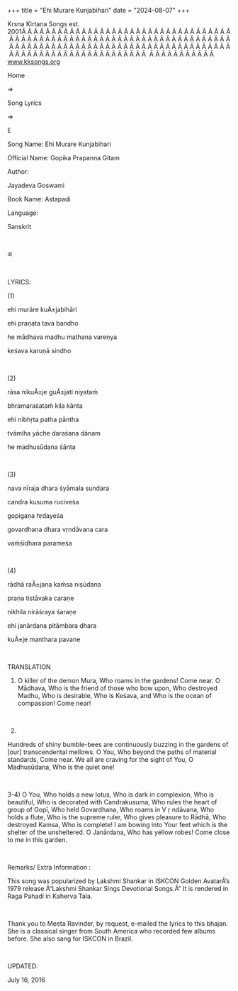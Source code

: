 +++ 
title = "Ehi Murare Kunjabihari"
date = "2024-08-07"
+++

Krsna Kirtana Songs est. 2001Â Â Â Â Â Â Â Â Â Â Â Â Â Â Â Â Â Â Â Â Â Â Â Â Â Â Â Â Â Â Â Â Â Â Â Â Â Â Â Â Â Â Â Â Â Â Â Â Â Â Â Â Â Â Â Â Â Â Â Â Â Â Â Â Â Â Â Â Â Â Â Â Â Â Â Â Â Â Â Â Â Â Â Â Â Â Â Â Â Â Â Â Â Â Â Â Â Â Â Â Â Â Â Â Â Â Â Â Â Â Â Â Â Â Â Â Â Â Â Â Â Â Â Â Â Â Â Â Â Â Â Â  Â Â Â Â Â Â Â Â Â Â Â  
www.kksongs.org








Home
 
⇒
 
Song Lyrics
 
⇒
 
E


Song
Name: Ehi Murare Kunjabihari


Official
Name: Gopika Prapanna Gitam


Author:

Jayadeva Goswami


Book
Name: Astapadi


Language:

Sanskrit


 








अ








 


LYRICS:


(1)


ehi
murāre kuÃ±jabihāri


ehi
praṇata tava bandho


he
mādhava madhu mathana vareṇya


keśava
karuṇā sindho


 


(2)


rāsa
nikuÃ±je guÃ±jati niyataḿ


bhramaraśataḿ
kila kānta


ehi
nibhṛta patha pāntha


tvāmiha
yāche daraśana dānam


he
madhusūdana śānta


 


(3)


nava
nīraja dhara śyāmala sundara


candra
kusuma ruciveśa


gopigaṇa
hṛdayeśa


govardhana
dhara vṛndāvana cara


vaḿśīdhara
parameśa


 


(4)


rādhā
raÃ±jana kaḿsa niṣūdana


praṇa
tistāvaka caraṇe


nikhila
nirāśraya śaraṇe


ehi
janārdana pitāmbara dhara


kuÃ±je
manthara pavane


 


TRANSLATION


1) O
killer of the demon Mura, Who roams in the gardens! Come near. O Mādhava,
Who is the friend of those who bow upon, Who destroyed Madhu, Who is desirable,
Who is Keśava, and Who is the ocean of compassion! Come near!


 


2)
Hundreds of shiny bumble-bees are continuously buzzing in the gardens of [our] transcendental
mellows. O You, Who beyond the paths of material standards, Come near. We all
are craving for the sight of You, O Madhusūdana, Who is the quiet one!


 


3-4) O
You, Who holds a new lotus, Who is dark in complexion, Who is beautiful, Who is
decorated with Candrakusuma, Who rules the heart of group of Gopī, Who
held Govardhana, Who roams in V
ṛ
ndāvana, Who holds a
flute, Who is the supreme ruler, Who gives pleasure to Rādhā, Who
destroyed Kamsa, Who is complete! I am bowing into Your feet which is the
shelter of the unsheltered. O Janārdana, Who has yellow robes! Come close
to me in this garden.


 


Remarks/ Extra Information
: 


This
song was popularized by Lakshmi Shankar in ISKCON Golden AvatarÂ’s 1979 release Â“Lakshmi
Shankar Sings Devotional Songs.Â” It is rendered in Raga Pahadi in Kaherva Tala.


 


Thank
you to Meeta Ravinder, by request, e-mailed the lyrics to this bhajan. She is a
classical singer from South America who recorded few albums before. She also
sang for ISKCON in Brazil.


 


UPDATED:

July 16, 2016
